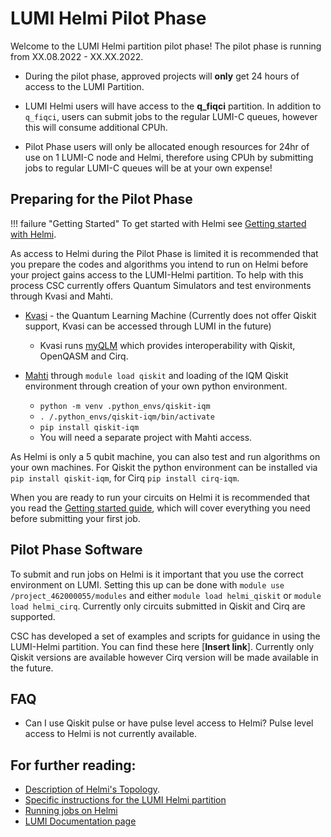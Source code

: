 # LUMI Helmi Pilot Phase 


Welcome to the LUMI Helmi partition pilot phase! The pilot phase is running from XX.08.2022 - XX.XX.2022.  

* During the pilot phase, approved projects will **only** get 24 hours of access to the LUMI Partition.

* LUMI Helmi users will have access to the **q_fiqci** partition. In addition to `q_fiqci`, users can submit jobs to the regular LUMI-C queues, however this will consume additional CPUh. 

* Pilot Phase users will only be allocated enough resources for 24hr of use on 1 LUMI-C node and Helmi, therefore using CPUh by submitting jobs to regular LUMI-C queues will be at your own expense!


## Preparing for the Pilot Phase

!!! failure "Getting Started"
	To get started with Helmi see
	[Getting started with Helmi](../helmi_quick/). 


As access to Helmi during the Pilot Phase is limited it is recommended that you prepare the codes and algorithms you intend to run on Helmi before your project gains access to the LUMI-Helmi partition. To help with this process CSC currently offers Quantum Simulators and test environments through Kvasi and Mahti.

* [Kvasi](../../kvasi/kvasi/) - the Quantum Learning Machine (Currently does not offer Qiskit support, Kvasi can be accessed through LUMI in the future)
	* Kvasi runs [myQLM](https://myqlm.github.io/) which provides interoperability with Qiskit, OpenQASM and Cirq. 

* [Mahti](/computing/systems-mahti/) through `module load qiskit` and loading of the IQM Qiskit environment through creation of your own python environment.
	* `python -m venv .python_envs/qiskit-iqm`
	* `. /.python_envs/qiskit-iqm/bin/activate`
	* `pip install qiskit-iqm`
	* You will need a separate project with Mahti access.


As Helmi is only a 5 qubit machine, you can also test and run algorithms on your own machines. For Qiskit the python environment can be installed via `pip install qiskit-iqm`, for Cirq `pip install cirq-iqm`. 

When you are ready to run your circuits on Helmi it is recommended that you read the [Getting started guide](../helmi_quick/), which will cover everything you need before submitting your first job. 


## Pilot Phase Software

To submit and run jobs on Helmi is it important that you use the correct environment on LUMI. Setting this up can be done with `module use /project_462000055/modules` and either `module load helmi_qiskit` or `module load helmi_cirq`. Currently only circuits submitted in Qiskit and Cirq are supported. 

CSC has developed a set of examples and scripts for guidance in using the LUMI-Helmi partition. You can find these here [**Insert link**]. Currently only Qiskit versions are available however Cirq version will be made available in the future. 

<!-- A python package has also been developed to help users in submitting jobs for the pilot phase.  -->

## FAQ

* Can I use Qiskit pulse or have pulse level access to Helmi?
	Pulse level access to Helmi is not currently available. 

## For further reading:

* [Description of Helmi's Topology](../helmi/).
* [Specific instructions for the LUMI Helmi partition](../helmi_accounts/)
* [Running jobs on Helmi](../running-on-helmi/)
* [LUMI Documentation page](https://docs.lumi-supercomputer.eu/)


